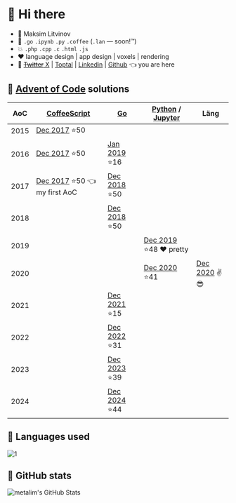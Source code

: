 # 👋 Hi there

* 🧑 Maksim Litvinov
* 🚀 `.go` `.ipynb` `.py` `.coffee` (`.lan` — soon!™)
* 💥 `.php` `.cpp` `.c` `.html` `.js`
* ❤️ language design | app design | voxels | rendering
* 💬 [~~Twitter~~ X](https://twitter.com/metalim) | [Toptal](https://mem.ee/) | [Linkedin](https://www.linkedin.com/in/metalim/) | [Github](https://github.com/metalim) 👈 you are here

## :gun: [Advent of Code](https://adventofcode.com/) solutions

| AoC  | [CoffeeScript](https://coffeescript.org/) | [Go](https://golang.org/) | [Python](https://www.python.org/) / [Jupyter](https://jupyter.org/) | Läng |
|------|-|-|-|-|
| 2015 | [Dec 2017](https://github.com/metalim/adventofcode.2015.coffee) ⭐️50
| 2016 | [Dec 2017](https://github.com/metalim/adventofcode.2016.coffee) ⭐️50 | [Jan 2019](https://github.com/metalim/adventofcode.2016.go) ⭐️16
| 2017 | [Dec 2017](https://github.com/metalim/adventofcode.2017.coffee) ⭐️50 👈 my first AoC | [Dec 2018](https://github.com/metalim/adventofcode.2017.go) ⭐️50
| 2018 | | [Dec 2018](https://github.com/metalim/adventofcode.2018.go) ⭐️50
| 2019 | | | [Dec 2019](https://github.com/metalim/adventofcode.2019.python) ⭐️48 ❤️ pretty
| 2020 | | | [Dec 2020](https://github.com/metalim/adventofcode.2020.lang) ⭐️41 | [Dec 2020](https://github.com/metalim/adventofcode.2020.lang) ✌😎 |
| 2021 | | [Dec 2021](https://github.com/metalim/adventofcode.2021.go) ⭐️15
| 2022 | | [Dec 2022](https://github.com/metalim/adventofcode.2022.go) ⭐️31
| 2023 | | [Dec 2023](https://github.com/metalim/adventofcode.2023.go) ⭐️39
| 2024 | | [Dec 2024](https://github.com/metalim/adventofcode.2024.go) ⭐️44

## :art: Languages used

![1](https://github-readme-stats-alpha-ivory.vercel.app/api/top-langs/?username=metalim&theme=graywhite)

## :pencil: GitHub stats

<img align="left" src="https://github-readme-stats-alpha-ivory.vercel.app/api?username=metalim&show_icons=true&hide_border=true&theme=vue&count_private=true" alt="metalim's GitHub Stats" />
